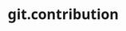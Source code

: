 # git.contribution
<!DOCTYPE html>
<html lang="en">
<head>
    <meta charset="UTF-8">
    <meta name="viewport" content="width=device-width, initial-scale=1.0">
    <title>Open Source Contribution Finder</title>
    <link rel="stylesheet" href="https://cdnjs.cloudflare.com/ajax/libs/font-awesome/6.4.0/css/all.min.css">
    <style>
      * {
            margin: 0;
            padding: 0;
            box-sizing: border-box;
            font-family: 'Segoe UI', Tahoma, Geneva, Verdana, sans-serif;
        }
        
        body {
            background: linear-gradient(135deg, #0f2027, #203a43, #2c5364);
            color: #f0f6fc;
            line-height: 1.6;
            min-height: 100vh;
            padding: 20px;
        }
        
        .container {
            max-width: 1200px;
            margin: 0 auto;
        }
        
        header {
            text-align: center;
            padding: 30px 0;
            margin-bottom: 30px;
        }
        
        header h1 {
            font-size: 2.8rem;
            margin-bottom: 10px;
            background: linear-gradient(90deg, #8ae6ff, #ff9cee);
            -webkit-background-clip: text;
            background-clip: text;
            color: transparent;
            display: inline-block;
        }
        
        header p {
            font-size: 1.2rem;
            max-width: 800px;
            margin: 0 auto;
            color: #c9d1d9;
        }
        
        .auth-section {
            background: rgba(22, 27, 34, 0.8);
            border-radius: 12px;
            padding: 20px;
            margin-bottom: 20px;
            display: flex;
            justify-content: flex-end;
            gap: 15px;
        }
        
        .auth-btn {
            padding: 10px 20px;
            border-radius: 8px;
            border: none;
            cursor: pointer;
            font-weight: 600;
            transition: all 0.3s ease;
        }
        
        .login-btn {
            background: transparent;
            border: 1px solid #30363d;
            color: #c9d1d9;
        }
        .login-btn i{
            margin-right: 8px;
            font-size: 20px;
        }
        
        .login-btn:hover {
            background: rgba(56, 139, 253, 0.1);
            border-color: #58a6ff;
        }
        
        .signup-btn {
            background: linear-gradient(90deg, #238636, #2ea043);
            color: white;
        }
        
        .signup-btn:hover {
            background: linear-gradient(90deg, #2ea043, #3cb44b);
            transform: translateY(-2px);
        }
        
        .search-section {
            background: rgba(22, 27, 34, 0.8);
            border-radius: 12px;
            padding: 25px;
            margin-bottom: 30px;
            box-shadow: 0 8px 32px rgba(0, 0, 0, 0.2);
            backdrop-filter: blur(10px);
        }
        
        .filters {
            display: grid;
            grid-template-columns: repeat(auto-fit, minmax(250px, 1fr));
            gap: 20px;
        }
        
        .filter-group {
            margin-bottom: 15px;
        }
        
        .filter-group label {
            display: block;
            margin-bottom: 8px;
            font-weight: 600;
            color: #8b949e;
        }
        
        .filter-group select, .filter-group input {
            width: 100%;
            padding: 12px 15px;
            border: 1px solid #30363d;
            border-radius: 8px;
            background: #0d1117;
            color: #c9d1d9;
            font-size: 16px;
        }
        
        .search-btn {
            background: linear-gradient(90deg, #238636, #2ea043);
            color: white;
            border: none;
            padding: 14px 25px;
            border-radius: 8px;
            font-size: 16px;
            font-weight: 600;
            cursor: pointer;
            transition: all 0.3s ease;
            display: block;
            width: 100%;
            margin-top: 10px;
        }
        
        .search-btn:hover {
            background: linear-gradient(90deg, #2ea043, #3cb44b);
            transform: translateY(-2px);
            box-shadow: 0 4px 12px rgba(46, 160, 67, 0.3);
        }
        
        .loading {
            text-align: center;
            padding: 40px;
            display: none;
        }
        
        .spinner {
            border: 4px solid rgba(255, 255, 255, 0.3);
            border-radius: 50%;
            border-top: 4px solid #58a6ff;
            width: 40px;
            height: 40px;
            animation: spin 1s linear infinite;
            margin: 0 auto 20px;
        }
        
        @keyframes spin {
            0% { transform: rotate(0deg); }
            100% { transform: rotate(360deg); }
        }
        
        .results-section {
            display: grid;
            grid-template-columns: repeat(auto-fill, minmax(350px, 1fr));
            gap: 25px;
            margin-top: 30px;
        }
        
        .project-card {
            background: rgba(22, 27, 34, 0.8);
            border-radius: 12px;
            overflow: hidden;
            transition: transform 0.3s ease, box-shadow 0.3s ease;
            box-shadow: 0 8px 24px rgba(0, 0, 0, 0.15);
            backdrop-filter: blur(10px);
        }
        
        .project-card:hover {
            transform: translateY(-5px);
            box-shadow: 0 12px 28px rgba(0, 0, 0, 0.25);
        }
        
        .card-header {
            padding: 20px;
            border-bottom: 1px solid #30363d;
        }
        
        .card-header h3 {
            font-size: 1.4rem;
            margin-bottom: 8px;
            color: #58a6ff;
        }
        
        .card-header p {
            color: #8b949e;
            font-size: 0.95rem;
        }
        
        .card-body {
            padding: 20px;
        }
        
        .language {
            display: inline-block;
            background: rgba(56, 139, 253, 0.15);
            color: #58a6ff;
            padding: 5px 12px;
            border-radius: 20px;
            font-size: 0.9rem;
            margin-bottom: 15px;
        }
        
        .issues {
            margin-top: 15px;
        }
        
        .issue {
            padding: 10px 0;
            border-bottom: 1px solid #21262d;
        }
        
        .issue:last-child {
            border-bottom: none;
        }
        
        .issue a {
            color: #c9d1d9;
            text-decoration: none;
            display: flex;
            align-items: center;
            gap: 8px;
            transition: color 0.2s ease;
        }
        
        .issue a:hover {
            color: #58a6ff;
        }
        
        .tags {
            display: flex;
            gap: 8px;
            margin-top: 8px;
            flex-wrap: wrap;
        }
        
        .tag {
            font-size: 0.8rem;
            padding: 4px 10px;
            border-radius: 12px;
        }
        
        .tag.beginner {
            background: rgba(46, 160, 67, 0.15);
            color: #3fb950;
        }
        
        .tag.intermediate {
            background: rgba(187, 128, 9, 0.15);
            color: #d29922;
        }
        
        .tag.advanced {
            background: rgba(248, 81, 73, 0.15);
            color: #ff7b72;
        }
        
        .card-footer {
            padding: 15px 20px;
            background: rgba(13, 17, 23, 0.6);
            display: flex;
            justify-content: space-between;
            align-items: center;
        }
        
        .stars, .forks {
            display: flex;
            align-items: center;
            gap: 5px;
            color: #8b949e;
            font-size: 0.9rem;
        }
        
        .view-btn {
            background: transparent;
            border: 1px solid #30363d;
            color: #c9d1d9;
            padding: 8px 15px;
            border-radius: 6px;
            cursor: pointer;
            transition: all 0.2s ease;
            text-decoration: none;
            font-size: 0.9rem;
        }
        
        .view-btn:hover {
            background: rgba(56, 139, 253, 0.1);
            border-color: #58a6ff;
        }
        
        .pagination {
            display: flex;
            justify-content: center;
            gap: 10px;
            margin-top: 20px;
        }
        
        .pagination button {
            padding: 10px 18px;
            background: rgba(22, 27, 34, 0.8);
            border: 1px solid #30363d;
            color: #c9d1d9;
            border-radius: 6px;
            cursor: pointer;
            transition: all 0.2s ease;
        }
        
        .pagination button:hover {
            background: rgba(56, 139, 253, 0.1);
            border-color: #58a6ff;
        }
        
        .pagination button.active {
            background: rgba(56, 139, 253, 0.2);
            border-color: #58a6ff;
            color: #58a6ff;
        }
        
        footer {
            text-align: center;
            margin-top: 10px;
            padding: 20px;
            color: #8b949e;
            font-size: 0.9rem;
        }
        
        .api-status {
            display: flex;
            align-items: center;
            gap:5px;
            margin-top: 20px;
            justify-content: center;
        }
        
        .status-dot {
            width: 10px;
            height: 10px;
            border-radius: 50%;
            background: #3fb950;
           
        }
        
        @media (max-width: 768px) {
            .results-section {
                grid-template-columns: 1fr;
            }
            
            header h1 {
                font-size: 2.2rem;
            }
            
            .filters {
                grid-template-columns: 1fr;
            }
            
            .auth-section {
                justify-content: center;
            }
        }   
    </style>
</head>

<body>
    <div class="container">
        <header>
            <h1>Open Source Contribution Finder</h1>
            <p><i>the perfect open-source projects to contribute to based on your skills and interests. Filter by programming language, difficulty level, and more.</i> </p>
        </header>
        
        <div class="auth-section">
            <button class="auth-btn login-btn">
            <i class="fa-brands fa-github"></i>"log in with GitHub</button>
            <button class="auth-btn signup-btn">Sign Up</button>
        </div>
        
        <section class="search-section">
            <div class="filters">
                <div class="filter-group">
                    <label for="language"><i class="fas fa-code"></i> Programming Language</label>
                    <select id="language">
                        <option value="">Any Language</option>
                        <option value="javascript">JavaScript</option>
                        <option value="python">Python</option>
                        <option value="java">Java</option>
                        <option value="go">Go</option>
                        <option value="rust">Rust</option>
                        <option value="php">PHP</option>
                        <option value="csharp">C#</option>
                        <option value="cpp">C++</option>
                    </select>
                </div>
                
                <div class="filter-group">
                    <label for="difficulty"><i class="fas fa-signal"></i> Difficulty Level</label>
                    <select id="difficulty">
                        <option value="">Any Level</option>
                        <option value="beginner">Beginner Friendly</option>
                        <option value="intermediate">Intermediate</option>
                        <option value="advanced">Advanced</option>
                    </select>
                </div>
                
                <div class="filter-group">
                    <label for="search"><i class="fas fa-search"></i> Keyword Search</label>
                    <input type="text" id="search" placeholder="e.g. machine learning, web framework">
                </div>
            </div>
            
            <button class="search-btn" id="searchButton">Find Projects <i class="fas fa-arrow-right"></i></button>
        </section>
        
        <div class="loading" id="loadingIndicator">
            <div class="spinner"></div>
            <p>Fetching projects from GitHub API...</p>
        </div>
        
        <section class="results-section" id="resultsContainer">
            <!-- Results will be dynamically inserted here -->
        </section>
        
        <div class="pagination" id="paginationContainer">
            <button class="active">1</button>
            <button>2</button>
            <button>3</button>
            <button>4</button>
            <button>5</button>
        </div>
        
        <footer>
            <div class="api-status">
                <div class="status-dot"></div>
                <span>GitHub API Status: Operational</span>
            </div>
        </footer>
    </div>

    <script>
        // Sample data for projects
        const projectsData = [
            {
                name: "React",
                description: "A declarative, efficient, and flexible JavaScript library for building user interfaces.",
                language: "JavaScript",
                stars: "183k",
                forks: "37.2k",
                issues: [
                    {
                        title: "Improve accessibility in component library",
                        tags: ["beginner", "good first issue"]
                    },
                    {
                        title: "Optimize reconciliation algorithm",
                        tags: ["advanced", "performance"]
                    }
                ]
            },
            {
                name: "TensorFlow",
                description: "An open source machine learning framework for everyone.",
                language: "Python",
                stars: "166k",
                forks: "87.3k",
                issues: [
                    {
                        title: "Update documentation for new API",
                        tags: ["beginner", "documentation"]
                    },
                    {
                        title: "Add support for new hardware accelerator",
                        tags: ["advanced", "hardware"]
                    }
                ]
            },
            {
                name: "VS Code",
                description: "Visual Studio Code is a lightweight but powerful source code editor.",
                language: "TypeScript",
                stars: "132k",
                forks: "22.9k",
                issues: [
                    {
                        title: "Improve IntelliSense for Python extension",
                        tags: ["intermediate", "extension"]
                    },
                    {
                        title: "UI theme contrast improvements",
                        tags: ["beginner", "UI/UX"]
                    }
                ]
            },
            {
                name: "Django",
                description: "The Web framework for perfectionists with deadlines.",
                language: "Python",
                stars: "63.5k",
                forks: "27.2k",
                issues: [
                    {
                        title: "Add async support to middleware",
                        tags: ["advanced", "async"]
                    },
                    {
                        title: "Update tutorial for beginners",
                        tags: ["beginner", "documentation"]
                    }
                ]
            },
            {
                name: "Rust",
                description: "Empowering everyone to build reliable and efficient software.",
                language: "Rust",
                stars: "71.2k",
                forks: "9.8k",
                issues: [
                    {
                        title: "Improve compiler error messages",
                        tags: ["intermediate", "compiler"]
                    },
                    {
                        title: "Add examples to standard library documentation",
                        tags: ["beginner", "documentation"]
                    }
                ]
            },
            {
                name: "Kubernetes",
                description: "Production-Grade Container Scheduling and Management",
                language: "Go",
                stars: "87.6k",
                forks: "40.1k",
                issues: [
                    {
                        title: "Simplify setup for local development",
                        tags: ["intermediate", "development"]
                    },
                    {
                        title: "Improve documentation for beginners",
                        tags: ["beginner", "documentation"]
                    }
                ]
            }
        ];

        // DOM elements
        const searchButton = document.getElementById('searchButton');
        const loadingIndicator = document.getElementById('loadingIndicator');
        const resultsContainer = document.getElementById('resultsContainer');
        const paginationContainer = document.getElementById('paginationContainer');

        // Function to render project cards
        function renderProjects(projects) {
            resultsContainer.innerHTML = '';
            
            projects.forEach(project => {
                const projectCard = document.createElement('div');
                projectCard.className = 'project-card';
                
                projectCard.innerHTML = `
                    <div class="card-header">
                        <h3>${project.name}</h3>
                        <p>${project.description}</p>
                    </div>
                    <div class="card-body">
                        <span class="language">${project.language}</span>
                        <div class="issues">
                            ${project.issues.map(issue => `
                                <div class="issue">
                                    <a href="#"><i class="fas fa-exclamation-circle"></i> ${issue.title}</a>
                                    <div class="tags">
                                        ${issue.tags.map(tag => {
                                            let tagClass = '';
                                            if (tag === 'beginner') tagClass = 'beginner';
                                            if (tag === 'intermediate') tagClass = 'intermediate';
                                            if (tag === 'advanced') tagClass = 'advanced';
                                            return <span class="tag ${tagClass}">${tag}</span>;
                                        }).join('')}
                                    </div>
                                </div>
                            `).join('')}
                        </div>
                    </div>
                    <div class="card-footer">
                        <div class="stars">
                            <i class="fas fa-star"></i> ${project.stars}
                        </div>
                        <div class="forks">
                            <i class="fas fa-code-branch"></i> ${project.forks}
                        </div>
                        <a href="#" class="view-btn">View Project</a>
                    </div>
                `;
                
                resultsContainer.appendChild(projectCard);
            });
        }

        // Function to simulate API call
        function fetchProjects() {
            // Show loading indicator
            loadingIndicator.style.display = 'block';
            resultsContainer.innerHTML = '';
            
            // Simulate API delay
            setTimeout(() => {
                const language = document.getElementById('language').value;
                const difficulty = document.getElementById('difficulty').value;
                const searchTerm = document.getElementById('search').value.toLowerCase();
                
                // Filter projects based on criteria
                const filteredProjects = projectsData.filter(project => {
                    const languageMatch = !language || project.language.toLowerCase() === language;
                    const difficultyMatch = !difficulty || project.issues.some(issue => 
                        issue.tags.includes(difficulty)
                    );
                    const searchMatch = !searchTerm || 
                        project.name.toLowerCase().includes(searchTerm) ||
                        project.description.toLowerCase().includes(searchTerm) ||
                        project.issues.some(issue => 
                            issue.title.toLowerCase().includes(searchTerm) ||
                            issue.tags.some(tag => tag.toLowerCase().includes(searchTerm))
                        );
                    
                    return languageMatch && difficultyMatch && searchMatch;
                });
                
                // Render filtered projects
                renderProjects(filteredProjects);
                
                // Hide loading indicator
                loadingIndicator.style.display = 'none';
                
                // Show message if no results
                if (filteredProjects.length === 0) {
                    resultsContainer.innerHTML = `
                        <div style="grid-column: 1 / -1; text-align: center; padding: 40px;">
                            <i class="fas fa-search" style="font-size: 3rem; margin-bottom: 20px; color: #8b949e;"></i>
                            <h3>No projects found</h3>
                            <p>Try adjusting your filters or search terms</p>
                        </div>
                    `;
                }
            }, 1500); // Simulate network delay
        }

        // Event listeners
        searchButton.addEventListener('click', fetchProjects);
        
        // Pagination buttons
        const paginationButtons = paginationContainer.querySelectorAll('button');
        paginationButtons.forEach(button => {
            button.addEventListener('click', () => {
                paginationButtons.forEach(btn => btn.classList.remove('active'));
                button.classList.add('active');
                fetchProjects(); // In a real app, this would fetch the next page
            });
        });

        // Initial render
        renderProjects(projectsData);
    </script>
</body>
</html>
